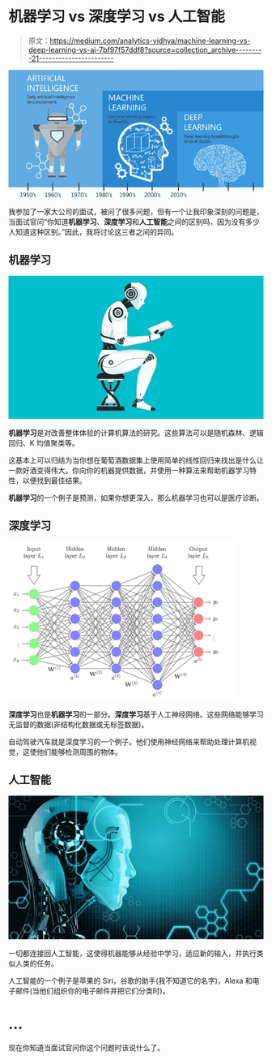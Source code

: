 # 机器学习 vs 深度学习 vs 人工智能

> 原文：<https://medium.com/analytics-vidhya/machine-learning-vs-deep-learning-vs-ai-7bf97f57ddf8?source=collection_archive---------21----------------------->

![](img/e120e436034015189e85b6f51a05d49c.png)

我参加了一家大公司的面试，被问了很多问题，但有一个让我印象深刻的问题是，当面试官问“你知道**机器学习**、**深度学习**和**人工智能**之间的区别吗，因为没有多少人知道这种区别。”因此，我将讨论这三者之间的异同。

## 机器学习

![](img/674bf4076909c710f4ce6bce10e911ef.png)

**机器学习**是对改善整体体验的计算机算法的研究。这些算法可以是随机森林、逻辑回归、K 均值聚类等。

这基本上可以归结为当你想在葡萄酒数据集上使用简单的线性回归来找出是什么让一款好酒变得伟大。你向你的机器提供数据，并使用一种算法来帮助机器学习特性，以便找到最佳结果。

**机器学习**的一个例子是预测，如果你想更深入，那么机器学习也可以是医疗诊断。

## 深度学习

![](img/ae0d1e331e20beec19c2f00da8da8df7.png)

**深度学习**也是**机器学习**的一部分。**深度学习**基于人工神经网络。这些网络能够学习无监督的数据(非结构化数据或无标签数据)。

自动驾驶汽车就是深度学习的一个例子。他们使用神经网络来帮助处理计算机视觉，这使他们能够检测周围的物体。

## 人工智能

![](img/ef3cdfeabbaf79a934804fd1613fd8cf.png)

一切都连接回人工智能，这使得机器能够从经验中学习，适应新的输入，并执行类似人类的任务。

人工智能的一个例子是苹果的 Siri，谷歌的助手(我不知道它的名字)，Alexa 和电子邮件(当他们组织你的电子邮件并把它们分类时)。

# …

现在你知道当面试官问你这个问题时该说什么了。